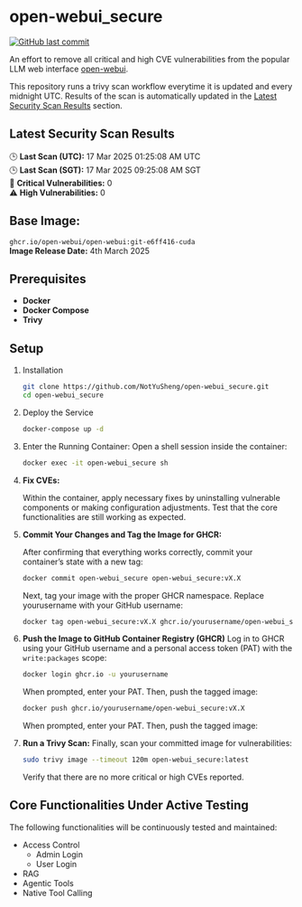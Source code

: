 # open-webui_secure

[![GitHub last commit](https://img.shields.io/github/last-commit/NotYuSheng/open-webui_secure?color=red)](#)

An effort to remove all critical and high CVE vulnerabilities from the popular LLM web interface [open-webui](https://github.com/open-webui/open-webui).

This repository runs a trivy scan workflow everytime it is updated and every midnight UTC. Results of the scan is automatically updated in the [Latest Security Scan Results](#latest-security-scan-results) section.

<!-- TRIVY_SCAN_RESULTS -->
## Latest Security Scan Results

🕒 **Last Scan (UTC):** 17 Mar 2025 01:25:08 AM UTC  
🕒 **Last Scan (SGT):** 17 Mar 2025 09:25:08 AM SGT  
🚨 **Critical Vulnerabilities:** 0  
⚠️ **High Vulnerabilities:** 0  
<!-- TRIVY_SCAN_END -->

## Base Image:
`ghcr.io/open-webui/open-webui:git-e6ff416-cuda`  
**Image Release Date:** 4th March 2025

## Prerequisites
- **Docker**
- **Docker Compose**
- **Trivy**

## Setup
1. Installation
   ```bash
   git clone https://github.com/NotYuSheng/open-webui_secure.git
   cd open-webui_secure
   ```
2. Deploy the Service
   ```bash
   docker-compose up -d
   ```
3. Enter the Running Container: Open a shell session inside the container:
   ```bash
   docker exec -it open-webui_secure sh
   ```
4. **Fix CVEs:**
   
   Within the container, apply necessary fixes by uninstalling vulnerable components or making configuration adjustments. Test that the core functionalities are still working as expected.
5. **Commit Your Changes and Tag the Image for GHCR:**
   
   After confirming that everything works correctly, commit your container’s state with a new tag:
   ```bash
   docker commit open-webui_secure open-webui_secure:vX.X
   ```
   Next, tag your image with the proper GHCR namespace. Replace yourusername with your GitHub username:
   ```bash
   docker tag open-webui_secure:vX.X ghcr.io/yourusername/open-webui_secure:vX.X
   ```
6. **Push the Image to GitHub Container Registry (GHCR)**
   Log in to GHCR using your GitHub username and a personal access token (PAT) with the `write:packages` scope:
   ```bash
   docker login ghcr.io -u yourusername
   ```
   When prompted, enter your PAT. Then, push the tagged image:
   ```bash
   docker push ghcr.io/yourusername/open-webui_secure:vX.X
   ```
   When prompted, enter your PAT. Then, push the tagged image:
7. **Run a Trivy Scan:** Finally, scan your committed image for vulnerabilities:
   ```bash
   sudo trivy image --timeout 120m open-webui_secure:latest
   ```
   Verify that there are no more critical or high CVEs reported.

## Core Functionalities Under Active Testing
The following functionalities will be continuously tested and maintained:
- Access Control
  - Admin Login
  - User Login
- RAG
- Agentic Tools
- Native Tool Calling
